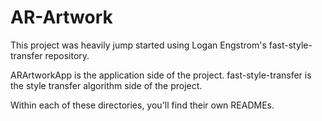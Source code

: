 # AR-Artwork

This project was heavily jump started using Logan Engstrom's fast-style-transfer repository.

ARArtworkApp is the application side of the project.
fast-style-transfer is the style transfer algorithm side of the project.

Within each of these directories, you'll find their own READMEs.
